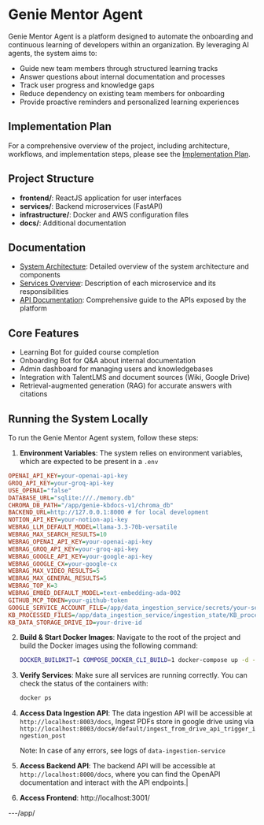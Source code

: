 # Genie Mentor Agent

Genie Mentor Agent is a platform designed to automate the onboarding and continuous learning of developers within an organization. By leveraging AI agents, the system aims to:

- Guide new team members through structured learning tracks
- Answer questions about internal documentation and processes
- Track user progress and knowledge gaps
- Reduce dependency on existing team members for onboarding
- Provide proactive reminders and personalized learning experiences

## Implementation Plan

For a comprehensive overview of the project, including architecture, workflows, and implementation steps, please see the [Implementation Plan](implementation-plan.md).

## Project Structure

- **frontend/**: ReactJS application for user interfaces
- **services/**: Backend microservices (FastAPI)
- **infrastructure/**: Docker and AWS configuration files
- **docs/**: Additional documentation

## Documentation

- [System Architecture](docs/architecture/system-architecture.md): Detailed overview of the system architecture and components
- [Services Overview](docs/services/services-overview.md): Description of each microservice and its responsibilities
- [API Documentation](docs/api/api-documentation.md): Comprehensive guide to the APIs exposed by the platform


## Core Features

- Learning Bot for guided course completion
- Onboarding Bot for Q&A about internal documentation
- Admin dashboard for managing users and knowledgebases
- Integration with TalentLMS and document sources (Wiki, Google Drive)
- Retrieval-augmented generation (RAG) for accurate answers with citations

## Running the System Locally

To run the Genie Mentor Agent system, follow these steps:

1. **Environment Variables**: The system relies on environment variables, which are expected to be present in a `.env`
```ini
OPENAI_API_KEY=your-openai-api-key
GROQ_API_KEY=your-groq-api-key
USE_OPENAI="false"
DATABASE_URL="sqlite:///./memory.db"
CHROMA_DB_PATH="/app/genie-kbdocs-v1/chroma_db"
BACKEND_URL=http://127.0.0.1:8000 # for local development
NOTION_API_KEY=your-notion-api-key
WEBRAG_LLM_DEFAULT_MODEL=llama-3.3-70b-versatile
WEBRAG_MAX_SEARCH_RESULTS=10
WEBRAG_OPENAI_API_KEY=your-openai-api-key
WEBRAG_GROQ_API_KEY=your-groq-api-key
WEBRAG_GOOGLE_API_KEY=your-google-api-key
WEBRAG_GOOGLE_CX=your-google-cx
WEBRAG_MAX_VIDEO_RESULTS=5
WEBRAG_MAX_GENERAL_RESULTS=5
WEBRAG_TOP_K=3
WEBRAG_EMBED_DEFAULT_MODEL=text-embedding-ada-002
GITHUB_MCP_TOKEN=your-github-token
GOOGLE_SERVICE_ACCOUNT_FILE=/app/data_ingestion_service/secrets/your-service-account.json
KB_PROCESSED_FILES=/app/data_ingestion_service/ingestion_state/KB_processed_files_history.txt
KB_DATA_STORAGE_DRIVE_ID=your-drive-id
```
2.  **Build & Start Docker Images**: Navigate to the root of the project and build the Docker images using the following command:
    ```bash
    DOCKER_BUILDKIT=1 COMPOSE_DOCKER_CLI_BUILD=1 docker-compose up -d --build
    ```
3.  **Verify Services**: Make sure all services are running correctly. You can check the status of the containers with:
    ```bash
    docker ps
    ```
    
4. **Access Data Ingestion API**: The data ingestion API will be accessible at `http://localhost:8003/docs`,
    Ingest PDFs store in google drive using via `http://localhost:8003/docs#/default/ingest_from_drive_api_trigger_ingestion_post`

    Note: In case of any errors, see logs of `data-ingestion-service`

5. **Access Backend API**: The backend API will be accessible at `http://localhost:8000/docs`, where you can find the OpenAPI documentation and interact with the API endpoints.|

6. **Access Frontend**: http://localhost:3001/

---/app/